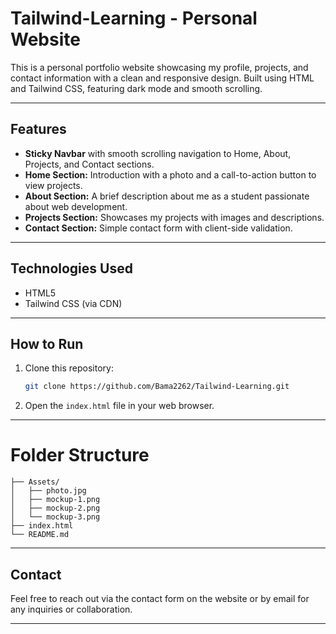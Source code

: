 # Tailwind-Learning - Personal Website

This is a personal portfolio website showcasing my profile, projects, and contact information with a clean and responsive design. Built using HTML and Tailwind CSS, featuring dark mode and smooth scrolling.

---

## Features

- **Sticky Navbar** with smooth scrolling navigation to Home, About, Projects, and Contact sections.
- **Home Section:** Introduction with a photo and a call-to-action button to view projects.
- **About Section:** A brief description about me as a student passionate about web development.
- **Projects Section:** Showcases my projects with images and descriptions.
- **Contact Section:** Simple contact form with client-side validation.

---

## Technologies Used

- HTML5
- Tailwind CSS (via CDN)

---

## How to Run

1. Clone this repository:
   ```bash
   git clone https://github.com/Bama2262/Tailwind-Learning.git

2. Open the `index.html` file in your web browser.

---

# Folder Structure

    ├── Assets/
    │   ├── photo.jpg
    │   ├── mockup-1.png
    │   ├── mockup-2.png
    │   └── mockup-3.png
    ├── index.html
    └── README.md

---

## Contact

Feel free to reach out via the contact form on the website or by email for any inquiries or collaboration.

---